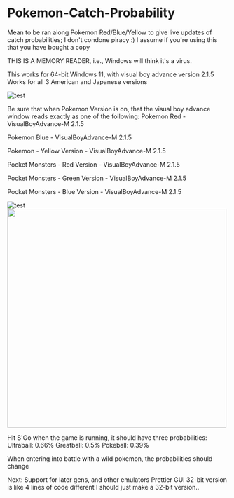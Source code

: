 # Pokemon-Catch-Probability
Mean to be ran along Pokemon Red/Blue/Yellow to give live updates of catch probabilities;
I don't condone piracy :) I assume if you're using this that you have bought a copy

THIS IS A MEMORY READER, i.e., Windows will think it's a virus.

This works for 64-bit Windows 11, with visual boy advance version 2.1.5
Works for all 3 American and Japanese versions

![test](https://imgur.com/a/s9M67t7)

Be sure that when Pokemon Version is on, that the visual boy advance window reads exactly as one of the following: 
Pokemon Red - VisualBoyAdvance-M 2.1.5

Pokemon Blue - VisualBoyAdvance-M 2.1.5

Pokemon - Yellow Version - VisualBoyAdvance-M 2.1.5

Pocket Monsters - Red Version - VisualBoyAdvance-M 2.1.5

Pocket Monsters - Green Version - VisualBoyAdvance-M 2.1.5

Pocket Monsters - Blue Version - VisualBoyAdvance-M 2.1.5


![test]([https://imgur.com/a/mykce0n])
<img src="https://imgur.com/a/mykce0n.gif" width="500" height="500">

Hit S'Go when the game is running, it should have three probabilities:
Ultraball: 0.66%
Greatball: 0.5%
Pokeball: 0.39%

When entering into battle with a wild pokemon, the probabilities should change

Next:
Support for later gens, and other emulators
Prettier GUI
32-bit version is like 4 lines of code different I should just make a 32-bit version..
